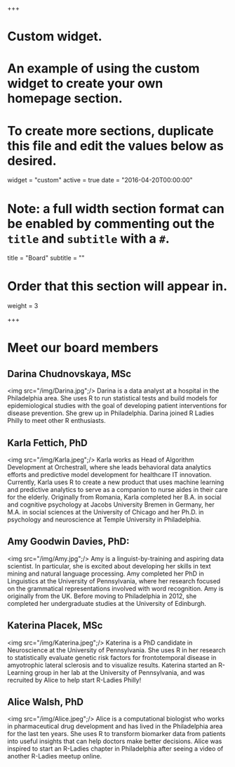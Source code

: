 +++
# Custom widget.
# An example of using the custom widget to create your own homepage section.
# To create more sections, duplicate this file and edit the values below as desired.
widget = "custom"
active = true
date = "2016-04-20T00:00:00"

# Note: a full width section format can be enabled by commenting out the `title` and `subtitle` with a `#`.
title = "Board"
subtitle = ""

# Order that this section will appear in.
weight = 3

+++

# Meet our board members

## Darina Chudnovskaya, MSc
<img src="/img/Darina.jpg";/>
Darina is a data analyst at a hospital in the Philadelphia area. She uses R to run 
statistical tests and build models for epidemiological studies with the goal of developing
patient interventions for disease prevention. She grew up in Philadelphia. Darina joined 
R Ladies Philly to meet other R enthusiasts. 

## Karla Fettich, PhD 
<img src="/img/Karla.jpeg";/>
Karla works as Head of Algorithm Development at Orchestrall, where she leads behavioral data analytics efforts and predictive model development for healthcare IT innovation. Currently, Karla uses R to create a new product that uses machine learning and predictive analytics to serve as a companion to nurse aides in their care for the elderly. Originally from Romania, Karla completed her B.A. in social and cognitive psychology at Jacobs University Bremen in Germany, her M.A. in social sciences at the University of Chicago and her Ph.D. in psychology and neuroscience at Temple University in Philadelphia. 

## Amy Goodwin Davies, PhD:
<img src="/img/Amy.jpg";/>
Amy is a linguist-by-training and aspiring data scientist. In particular, she is excited about developing her skills in text mining and natural language processing. Amy completed her PhD in Linguistics at the University of Pennsylvania, where her research focused on the grammatical representations involved with word recognition. Amy is originally from the UK. Before moving to Philadelphia in 2012, she completed her undergraduate studies at the University of Edinburgh.


## Katerina Placek, MSc
<img src="/img/Katerina.jpeg";/>
Katerina is a PhD candidate in Neuroscience at the University of Pennsylvania. She uses R in her research to statistically evaluate genetic risk factors for frontotemporal disease in amyotrophic lateral sclerosis and to visualize results. Katerina started an R-Learning group in her lab at the University of Pennsylvania, and was recruited by Alice to help start R-Ladies Philly!

## Alice Walsh, PhD
<img src="/img/Alice.jpeg";/>
Alice is a computational biologist who works in pharmaceutical drug development and has lived in the Philadelphia area for the last ten years. She uses R to transform biomarker data from patients into useful insights that can help doctors make better decisions. Alice was inspired to start an R-Ladies chapter in Philadelphia after seeing a video of another R-Ladies meetup online. 


